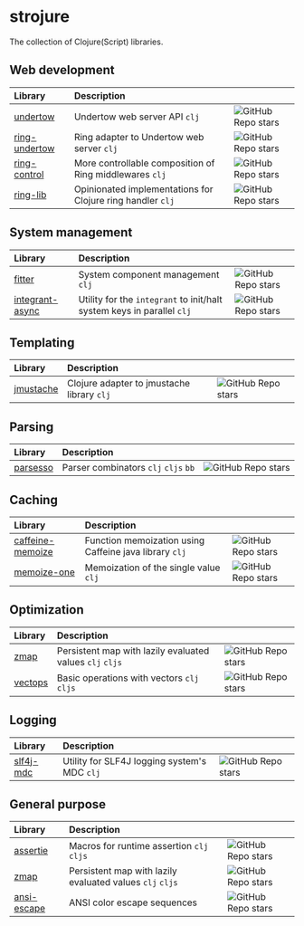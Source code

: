 # strojure

The collection of Clojure(Script) libraries.

## Web development

| Library                                                    | Description                                                |                                                                                               |
|:-----------------------------------------------------------|:-----------------------------------------------------------|:----------------------------------------------------------------------------------------------|
| [undertow](https://github.com/strojure/undertow)           | Undertow web server API `clj`                              | ![GitHub Repo stars](https://img.shields.io/github/stars/strojure/undertow?style=social)      |
| [ring-undertow](https://github.com/strojure/ring-undertow) | Ring adapter to Undertow web server `clj`                  | ![GitHub Repo stars](https://img.shields.io/github/stars/strojure/ring-undertow?style=social) |
| [ring-control](https://github.com/strojure/ring-control)   | More controllable composition of Ring middlewares `clj`    | ![GitHub Repo stars](https://img.shields.io/github/stars/strojure/ring-control?style=social)  |
| [ring-lib](https://github.com/strojure/ring-lib)           | Opinionated implementations for Clojure ring handler `clj` | ![GitHub Repo stars](https://img.shields.io/github/stars/strojure/ring-lib?style=social)      |

## System management

| Library                                                        | Description                                                            |                                                                                                 |
|:---------------------------------------------------------------|:-----------------------------------------------------------------------|-------------------------------------------------------------------------------------------------|
| [fitter](https://github.com/strojure/fitter)                   | System component management `clj`                                      | ![GitHub Repo stars](https://img.shields.io/github/stars/strojure/fitter?style=social)          |
| [integrant-async](https://github.com/strojure/integrant-async) | Utility for the `integrant` to init/halt system keys in parallel `clj` | ![GitHub Repo stars](https://img.shields.io/github/stars/strojure/integrant-async?style=social) |

## Templating

| Library                                            | Description                                |                                                                                           |
|:---------------------------------------------------|:-------------------------------------------|:------------------------------------------------------------------------------------------|
| [jmustache](https://github.com/strojure/jmustache) | Clojure adapter to jmustache library `clj` | ![GitHub Repo stars](https://img.shields.io/github/stars/strojure/jmustache?style=social) |

## Parsing

| Library                                          | Description                          |                                                                                          |
|:-------------------------------------------------|:-------------------------------------|------------------------------------------------------------------------------------------|
| [parsesso](https://github.com/strojure/parsesso) | Parser combinators `clj` `cljs` `bb` | ![GitHub Repo stars](https://img.shields.io/github/stars/strojure/parsesso?style=social) |

## Caching

| Library                                                          | Description                                            |                                                                                                  |
|:-----------------------------------------------------------------|:-------------------------------------------------------|--------------------------------------------------------------------------------------------------|
| [caffeine-memoize](https://github.com/strojure/caffeine-memoize) | Function memoization using Caffeine java library `clj` | ![GitHub Repo stars](https://img.shields.io/github/stars/strojure/caffeine-memoize?style=social) |
| [memoize-one](https://github.com/strojure/memoize-one)           | Memoization of the single value `clj`                  | ![GitHub Repo stars](https://img.shields.io/github/stars/strojure/memoize-one?style=social)      |

## Optimization

| Library                                        | Description                                              |                                                                                         |
|:-----------------------------------------------|:---------------------------------------------------------|-----------------------------------------------------------------------------------------|
| [zmap](https://github.com/strojure/zmap)       | Persistent map with lazily evaluated values `clj` `cljs` | ![GitHub Repo stars](https://img.shields.io/github/stars/strojure/zmap?style=social)    |
| [vectops](https://github.com/strojure/vectops) | Basic operations with vectors `clj` `cljs`               | ![GitHub Repo stars](https://img.shields.io/github/stars/strojure/vectops?style=social) |

## Logging

| Library                                            | Description                                  |                                                                                           |
|:---------------------------------------------------|:---------------------------------------------|-------------------------------------------------------------------------------------------|
| [slf4j-mdc](https://github.com/strojure/slf4j-mdc) | Utility for SLF4J logging system's MDC `clj` | ![GitHub Repo stars](https://img.shields.io/github/stars/strojure/slf4j-mdc?style=social) |

## General purpose

| Library                                                | Description                                              |                                                                                             |
|:-------------------------------------------------------|:---------------------------------------------------------|---------------------------------------------------------------------------------------------|
| [assertie](https://github.com/strojure/assertie)       | Macros for runtime assertion `clj` `cljs`                | ![GitHub Repo stars](https://img.shields.io/github/stars/strojure/assertie?style=social)    |
| [zmap](https://github.com/strojure/zmap)               | Persistent map with lazily evaluated values `clj` `cljs` | ![GitHub Repo stars](https://img.shields.io/github/stars/strojure/zmap?style=social)        |
| [ansi-escape](https://github.com/strojure/ansi-escape) | ANSI color escape sequences                              | ![GitHub Repo stars](https://img.shields.io/github/stars/strojure/ansi-escape?style=social) |
